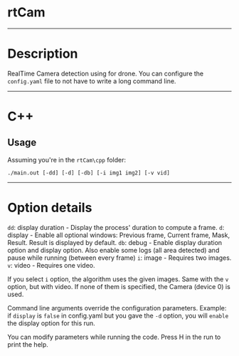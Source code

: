 # rtCam

---

# Description

RealTime Camera detection using for drone.
You can configure the `config.yaml` file to not have to write a long command line.

---

# C++

## Usage

Assuming you're in the `rtCam\cpp` folder:

```
./main.out [-dd] [-d] [-db] [-i img1 img2] [-v vid]
```

--- 

# Option details

`dd`: display duration - Display the process' duration to compute a frame. 
`d`:  display - Enable all optional windows: Previous frame, Current frame, Mask, Result. Result is displayed by default.
`db`: debug - Enable display duration option and display option. Also enable some logs (all area detected) and pause while running (between every frame)
`i`: image - Requires two images.
`v`: video - Requires one video.

If you select `i` option, the algorithm uses the given images. Same with the `v` option, but with video. If none of them is specified, the Camera (device 0) is used.

Command line arguments override the configuration parameters.
Example: if `display` is `false` in config.yaml but you gave the `-d` option, you will `enable` the display option for this run.

You can modify parameters while running the code.
Press H in the run to print the help.
